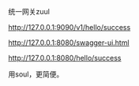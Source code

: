 统一网关zuul


http://127.0.0.1:9090/v1/hello/success

http://127.0.0.1:8080/swagger-ui.html

http://127.0.0.1:8080/hello/success

用soul，更简便。